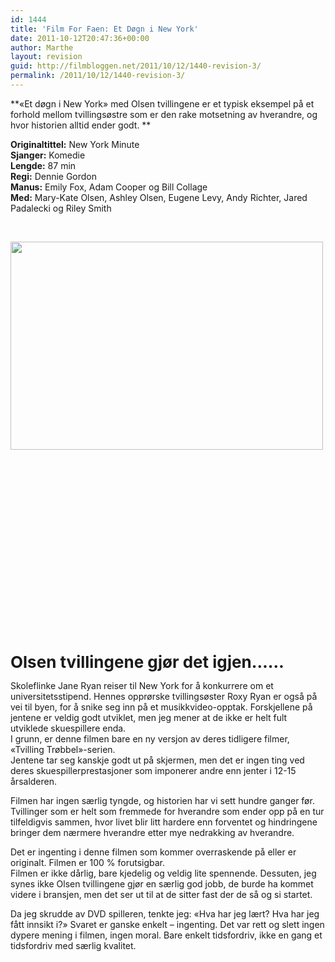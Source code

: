 ```yaml
---
id: 1444
title: 'Film For Faen: Et Døgn i New York'
date: 2011-10-12T20:47:36+00:00
author: Marthe
layout: revision
guid: http://filmbloggen.net/2011/10/12/1440-revision-3/
permalink: /2011/10/12/1440-revision-3/
---
```

**&laquo;Et døgn i New York&raquo; med Olsen tvillingene er et typisk eksempel på et forhold mellom tvillingsøstre som er den rake motsetning av hverandre, og hvor historien alltid ender godt. **

**Originaltittel:** New York Minute  
**Sjanger:** Komedie  
**Lengde:** 87 min  
**Regi:** Dennie Gordon  
**Manus:** Emily Fox, Adam Cooper og Bill Collage  
**Med:** Mary-Kate Olsen, Ashley Olsen, Eugene Levy, Andy Richter, Jared Padalecki og Riley Smith

&nbsp;

<img class="alignleft size-full wp-image-1441" style="border-style: initial;border-color: initial" src="http://filmbloggen.net/wp-content/uploads//2011/10/337837-6-1270194458258.jpg" alt="" width="500" height="333" /> 

&nbsp;

&nbsp;

&nbsp;

&nbsp;

&nbsp;

&nbsp;

&nbsp;

&nbsp;

&nbsp;

&nbsp;

<span class="Apple-style-span" style="font-size: 26px;font-weight: bold">Olsen tvillingene gjør det igjen&#8230;&#8230;</span>

Skoleflinke Jane Ryan reiser til New York for å konkurrere om et universitetsstipend. Hennes opprørske tvillingsøster Roxy Ryan er også på vei til byen, for å snike seg inn på et musikkvideo-opptak. Forskjellene på jentene er veldig godt utviklet, men jeg mener at de ikke er helt fult utviklede skuespillere enda.  
I grunn, er denne filmen bare en ny versjon av deres tidligere filmer, &laquo;Tvilling Trøbbel&raquo;-serien.  
Jentene tar seg kanskje godt ut på skjermen, men det er ingen ting ved deres skuespillerprestasjoner som imponerer andre enn jenter i 12-15 årsalderen.

Filmen har ingen særlig tyngde, og historien har vi sett hundre ganger før. Tvillinger som er helt som fremmede for hverandre som ender opp på en tur tilfeldigvis sammen, hvor livet blir litt hardere enn forventet og hindringene bringer dem nærmere hverandre etter mye nedrakking av hverandre.

Det er ingenting i denne filmen som kommer overraskende på eller er originalt. Filmen er 100 % forutsigbar.  
Filmen er ikke dårlig, bare kjedelig og veldig lite spennende. Dessuten, jeg synes ikke Olsen tvillingene gjør en særlig god jobb, de burde ha kommet videre i bransjen, men det ser ut til at de sitter fast der de så og si startet.

Da jeg skrudde av DVD spilleren, tenkte jeg: &laquo;Hva har jeg lært? Hva har jeg fått innsikt i?&raquo; Svaret er ganske enkelt &#8211; ingenting. Det var rett og slett ingen dypere mening i filmen, ingen moral. Bare enkelt tidsfordriv, ikke en gang et tidsfordriv med særlig kvalitet.